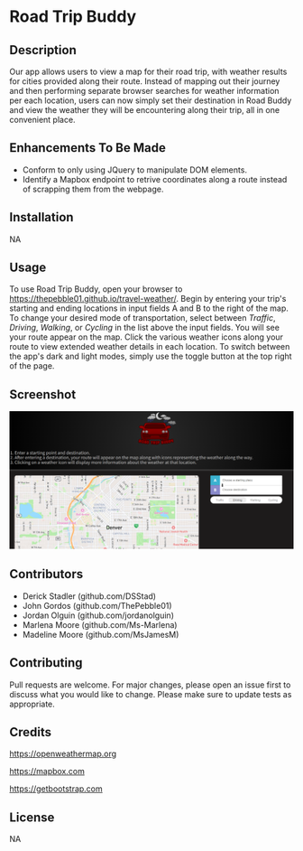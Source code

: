 # Road Trip Buddy

## Description

Our app allows users to view a map for their road trip, with weather results for cities provided along their route. Instead of mapping out their journey and then performing separate browser searches for weather information per each location, users can now simply set their destination in Road Buddy and view the weather they will be encountering along their trip, all in one convenient place.

## Enhancements To Be Made
- Conform to only using JQuery to manipulate DOM elements.
- Identify a Mapbox endpoint to retrive coordinates along a route instead of scrapping them from the webpage.

## Installation

NA

## Usage

To use Road Trip Buddy, open your browser to https://thepebble01.github.io/travel-weather/. Begin by entering your trip's starting and ending locations in input fields A and B to the right of the map. To change your desired mode of transportation, select between <i>Traffic</i>, <i>Driving</i>, <i>Walking</i>, or <i>Cycling</i> in the list above the input fields. You will see your route appear on the map. Click the various weather icons along your route to view extended weather details in each location. To switch between the app's dark and light modes, simply use the toggle button at the top right of the page.

## Screenshot

![Application Screenshot](images/appScreenshot.png)

## Contributors

- Derick Stadler (github.com/DSStad)
- John Gordos (github.com/ThePebble01)
- Jordan Olguin (github.com/jordanolguin)
- Marlena Moore (github.com/Ms-Marlena)
- Madeline Moore (github.com/MsJamesM)

## Contributing

Pull requests are welcome. For major changes, please open an issue first
to discuss what you would like to change. Please make sure to update tests as appropriate.

## Credits

https://openweathermap.org

https://mapbox.com

https://getbootstrap.com

## License

NA
